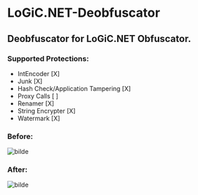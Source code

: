 # LoGiC.NET-Deobfuscator
## Deobfuscator for LoGiC.NET Obfuscator.

### Supported Protections:
- IntEncoder [X]
- Junk [X]
- Hash Check/Application Tampering [X]
- Proxy Calls [ ]
- Renamer [X]
- String Encrypter [X]
- Watermark [X]

### Before:
![bilde](https://user-images.githubusercontent.com/60292167/120045361-1c324b80-c010-11eb-8a39-f34e6559568f.png)

### After:
![bilde](https://user-images.githubusercontent.com/60292167/120045377-27857700-c010-11eb-92d7-aa2b3569cd7e.png)
